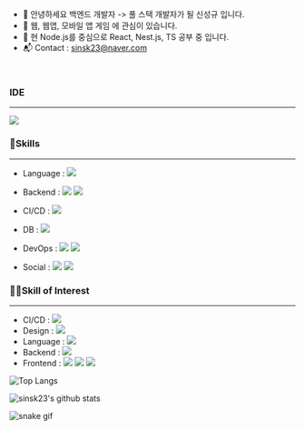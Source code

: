 - 👋 안녕하세요 백엔드 개발자 -> 풀 스택 개발자가 될 신성규 입니다.  
- 👀 웹, 웹앱, 모바일 앱 게임 에 관심이 있습니다.
- 🌱 현 Node.js를 중심으로 React, Nest.js, TS 공부 중 입니다.
- 📬 Contact : sinsk23@naver.com
</br>

### IDE

------------

<img src="https://img.shields.io/badge/Visual studio code-7952B3?style=for-the-badge&logo=Visual studio code&logoColor=white">

### 🌟Skills

------------

- Language : <img src="https://img.shields.io/badge/Javascript-F7DF1E?style=for-the-badge&logo=Javascript&logoColor=black">
    
- Backend : <img src= "https://img.shields.io/badge/Node.js-339933?style=for-the-badge&logo=nodedotjs&logoColor=white"> <img src= "https://img.shields.io/badge/Express.js-000000?style=for-the-badge&logo=express&logoColor=white"> 
  
  
- CI/CD : <img src="https://img.shields.io/badge/Jenkins-F80000?style=for-the-badge&logo=Jenkins&logoColor=white">
  
- DB : <img src="https://img.shields.io/badge/MySQL-005C84?style=for-the-badge&logo=mysql&logoColor=white">
  
- DevOps : 
  <img src="https://img.shields.io/badge/Amazon_AWS-FF9900?style=for-the-badge&logo=amazonaws&logoColor=white">
  <img src="https://img.shields.io/badge/Nginx-009639?style=for-the-badge&logo=nginx&logoColor=white">
- Social : <img src= "https://img.shields.io/badge/GitHub-100000?style=for-the-badge&logo=github&logoColor=white"> <img src= "https://img.shields.io/badge/Notion-000000?style=for-the-badge&logo=notion&logoColor=white">
 
 

### 👨‍💻Skill of Interest

------------


- CI/CD : <img src="https://img.shields.io/badge/GitHub_Actions-2088FF?style=for-the-badge&logo=github-actions&logoColor=white">
- Design : <img src="https://img.shields.io/badge/Figma-F05032?style=for-the-badge&logo=Figma&logoColor=white">
- Language : <img src= "https://img.shields.io/badge/TypeScript-007ACC?style=for-the-badge&logo=typescript&logoColor=white">  
- Backend : <img src = "https://img.shields.io/badge/nestjs-E0234E?style=for-the-badge&logo=nestjs&logoColor=white">
- Frontend : <img src = "https://img.shields.io/badge/React-20232A?style=for-the-badge&logo=react&logoColor=61DAFB"> <img src = "https://img.shields.io/badge/Redux-593D88?style=for-the-badge&logo=redux&logoColor=white"> <img src = "https://img.shields.io/badge/Vue.js-35495E?style=for-the-badge&logo=vuedotjs&logoColor=4FC08D">
 

![Top Langs](https://github-readme-stats.vercel.app/api/top-langs/?username=sinsk23&layout=compact&theme=tokyonight)

![sinsk23's github stats](https://github-readme-stats.vercel.app/api?username=sinsk23&show_icons=true&theme=tokyonight)

![snake gif](https://github.com/sinsk23/sinsk23/blob/output/github-contribution-grid-snake.svg)

<!---
sinsk23/sinsk23 is a ✨ special ✨ repository because its `README.md` (this file) appears on your GitHub profile.
You can click the Preview link to take a look at your changes.
--->
